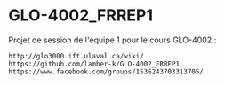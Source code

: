 # GLO-4002_FRREP1
Projet de session de l'équipe 1 pour le cours GLO-4002 :

    http://glo3000.ift.ulaval.ca/wiki/
    https://github.com/lamber-k/GLO-4002_FRREP1
	https://www.facebook.com/groups/1536243703313705/
